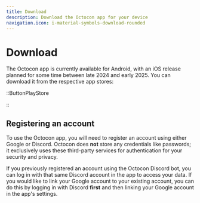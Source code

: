 ```yaml
---
title: Download
description: Download the Octocon app for your device
navigation.icon: i-material-symbols-download-rounded
---
```


# Download

The Octocon app is currently available for Android, with an iOS release planned for some time between 
late 2024 and early 2025. You can download it from the respective app stores:

<div class="flex flex-col lg:flex-row gap-4">

::ButtonPlayStore

::

</div>

## Registering an account

To use the Octocon app, you will need to register an account using either Google or Discord. Octocon does **not**
store any credentials like passwords; it exclusively uses these third-party services for authentication for your
security and privacy.

If you previously registered an account using the Octocon Discord bot, you can log in with that same Discord
account in the app to access your data. If you would like to link your Google account to your existing account,
you can do this by logging in with Discord **first** and then linking your Google account in the app's settings.
